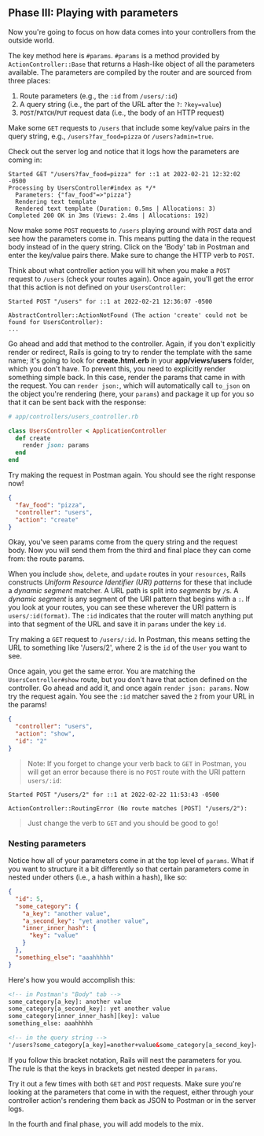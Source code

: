 ## Phase III: Playing with parameters

Now you're going to focus on how data comes into your controllers from the
outside world.

The key method here is `#params`. `#params` is a method provided by
`ActionController::Base` that returns a Hash-like object of all the parameters
available. The parameters are compiled by the router and are sourced from three
places:

1. Route parameters (e.g., the `:id` from `/users/:id`)
2. A query string (i.e., the part of the URL after the `?`: `?key=value`)
3. `POST`/`PATCH`/`PUT` request data (i.e., the body of an HTTP request)

Make some `GET` requests to `/users` that include some key/value pairs in the
query string, e.g., `/users?fav_food=pizza` or `/users?admin=true`.

Check out the server log and notice that it logs how the parameters are coming
in:

```text
Started GET "/users?fav_food=pizza" for ::1 at 2022-02-21 12:32:02 -0500
Processing by UsersController#index as */*
  Parameters: {"fav_food"=>"pizza"}
  Rendering text template
  Rendered text template (Duration: 0.5ms | Allocations: 3)
Completed 200 OK in 3ms (Views: 2.4ms | Allocations: 192)
```

Now make some `POST` requests to `/users` playing around with `POST` data and
see how the parameters come in. This means putting the data in the request body
instead of in the query string. Click on the 'Body' tab in Postman and enter the
key/value pairs there. Make sure to change the HTTP verb to `POST`.

Think about what controller action you will hit when you make a `POST` request
to `/users` (check your routes again). Once again, you'll get the error that
this action is not defined on your `UsersController`:

```text
Started POST "/users" for ::1 at 2022-02-21 12:36:07 -0500
  
AbstractController::ActionNotFound (The action 'create' could not be found for UsersController):
...
```

Go ahead and add that method to the controller. Again, if you don't explicitly
render or redirect, Rails is going to try to render the template with the same
name; it's going to look for __create.html.erb__ in your __app/views/users__
folder, which you don't have. To prevent this, you need to explicitly render
something simple back. In this case, render the params that came in with the
request. You can `render json:`, which will automatically call `to_json` on the
object you're rendering (here, your `params`) and package it up for you so that
it can be sent back with the response:

```ruby
# app/controllers/users_controller.rb

class UsersController < ApplicationController
  def create
    render json: params
  end
end
```

Try making the request in Postman again. You should see the right response now!

```json
{
  "fav_food": "pizza",
  "controller": "users",
  "action": "create"
}
```

Okay, you've seen params come from the query string and the request body. Now
you will send them from the third and final place they can come from: the route
params.

When you include `show`, `delete`, and `update` routes in your `resources`,
Rails constructs _Uniform Resource Identifier (URI) patterns_ for these that
include a _dynamic segment_ matcher. A URL path is split into _segments_ by
`/`s. A _dynamic segment_ is any segment of the URI pattern that begins with a
`:`. If you look at your routes, you can see these wherever the URI pattern is
`users/:id(format)`. The `:id` indicates that the router will match anything put
into that segment of the URL and save it in `params` under the key `id`.

Try making a `GET` request to `/users/:id`. In Postman, this means setting
the URL to something like '/users/2', where 2 is the `id` of the `User` you want
to see.

Once again, you get the same error. You are matching the `UsersController#show`
route, but you don't have that action defined on the controller. Go ahead and
add it, and once again `render json: params`. Now try the request again. You see
the `:id` matcher saved the `2` from your URL in the params!

```json
{
  "controller": "users",
  "action": "show",
  "id": "2"
}
```

> Note: If you forget to change your verb back to `GET` in Postman, you will get
> an error because there is no `POST` route with the URI pattern `users/:id`:

```text
Started POST "/users/2" for ::1 at 2022-02-22 11:53:43 -0500
  
ActionController::RoutingError (No route matches [POST] "/users/2"):
```

> Just change the verb to `GET` and you should be good to go!

### Nesting parameters

Notice how all of your parameters come in at the top level of `params`. What if
you want to structure it a bit differently so that certain parameters come in
nested under others (i.e., a hash within a hash), like so:

```json
{
  "id": 5,
  "some_category": {
    "a_key": "another value",
    "a_second_key": "yet another value",
    "inner_inner_hash": {
      "key": "value"
    }
  },
  "something_else": "aaahhhhh"
}
```

Here's how you would accomplish this:

```html
<!-- in Postman's "Body" tab -->
some_category[a_key]: another value
some_category[a_second_key]: yet another value
some_category[inner_inner_hash][key]: value
something_else: aaahhhhh

<!-- in the query string -->
'/users?some_category[a_key]=another+value&some_category[a_second_key]=yet+another+value&some_category[inner_inner_hash][key]=value&something_else=aaahhhhh'
```

If you follow this bracket notation, Rails will nest the parameters for you. The
rule is that the keys in brackets get nested deeper in `params`.

Try it out a few times with both `GET` and `POST` requests. Make sure you're
looking at the parameters that come in with the request, either through your
controller action's rendering them back as JSON to Postman or in the server
logs.

In the fourth and final phase, you will add models to the mix.
